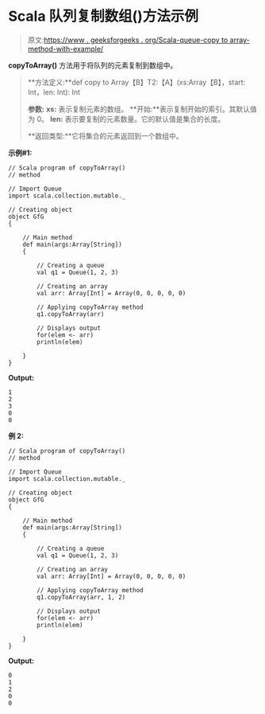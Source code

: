 # Scala 队列复制数组()方法示例

> 原文:[https://www . geeksforgeeks . org/Scala-queue-copy to array-method-with-example/](https://www.geeksforgeeks.org/scala-queue-copytoarray-method-with-example/)

**copyToArray()** 方法用于将队列的元素复制到数组中。

> **方法定义:**def copy to Array【B】T2:【A】(xs:Array【B】，start: Int，len: Int): Int
> 
> **参数:**
> **xs:** 表示复制元素的数组。
> **开始:**表示复制开始的索引。其默认值为 0。
> **len:** 表示要复制的元素数量。它的默认值是集合的长度。
> 
> **返回类型:**它将集合的元素返回到一个数组中。

**示例#1:**

```
// Scala program of copyToArray() 
// method 

// Import Queue  
import scala.collection.mutable._

// Creating object 
object GfG 
{ 

    // Main method 
    def main(args:Array[String]) 
    { 

        // Creating a queue 
        val q1 = Queue(1, 2, 3) 

        // Creating an array
        val arr: Array[Int] = Array(0, 0, 0, 0, 0) 

        // Applying copyToArray method 
        q1.copyToArray(arr) 

        // Displays output 
        for(elem <- arr) 
        println(elem) 

    } 
} 
```

**Output:**

```
1
2
3
0
0

```

**例 2:**

```
// Scala program of copyToArray() 
// method 

// Import Queue  
import scala.collection.mutable._

// Creating object 
object GfG 
{ 

    // Main method 
    def main(args:Array[String]) 
    { 

        // Creating a queue 
        val q1 = Queue(1, 2, 3) 

        // Creating an array
        val arr: Array[Int] = Array(0, 0, 0, 0, 0) 

        // Applying copyToArray method 
        q1.copyToArray(arr, 1, 2) 

        // Displays output 
        for(elem <- arr) 
        println(elem) 

    } 
} 
```

**Output:**

```
0
1
2
0
0

```